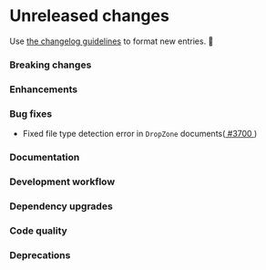 # Unreleased changes

Use [the changelog guidelines](https://git.io/polaris-changelog-guidelines) to format new entries. 💜

### Breaking changes

### Enhancements

### Bug fixes

- Fixed file type detection error in `DropZone` documents([ #3700 ](https://github.com/Shopify/polaris-react/issues/3700))

### Documentation

### Development workflow

### Dependency upgrades

### Code quality

### Deprecations
